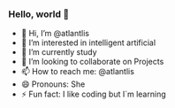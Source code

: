 ### Hello, world 👋
> 
- 👋 Hi, I’m @atlantlis
- 👀 I’m interested in intelligent artificial 
- 🌱 I’m currently study 
- 💞️ I’m looking to collaborate on Projects
- 📫 How to reach me: @atlantlis
- 😄 Pronouns: She
- ⚡ Fun fact: I like coding but I´m learning

<!---
atlantlis/atlantlis is a ✨ special ✨ repository because its `README.md` (this file) appears on your GitHub profile.
You can click the Preview link to take a look at your changes.
--->
